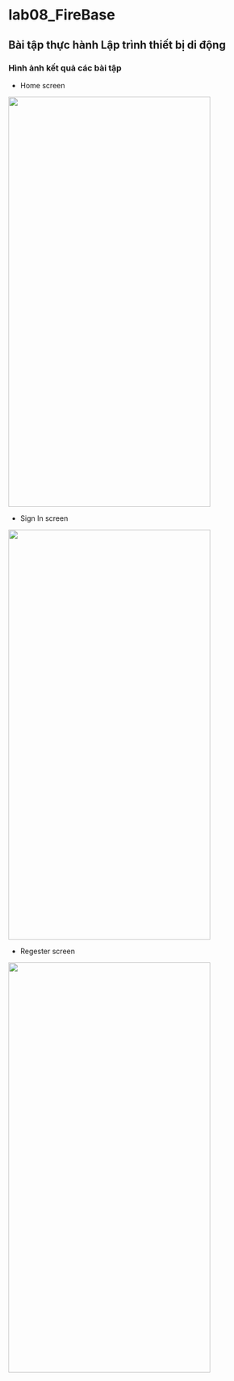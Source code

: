 # lab08_FireBase
## Bài tập thực hành Lập trình thiết bị di động

### Hình ảnh kết quả các bài tập

* Home screen
<img src="https://user-images.githubusercontent.com/69570125/163703880-ba37a82e-315a-4fba-8917-f7179d5c2c36.jpg" style=" width:400px ; height:810px "  >

* Sign In screen
<img src="https://user-images.githubusercontent.com/69570125/163703881-ef2f6863-345c-4f8d-a78f-a70b243367b4.jpg" style=" width:400px ; height:810px "  >

* Regester screen
<img src="https://user-images.githubusercontent.com/69570125/163703882-3828da78-4f91-4c84-a81f-a608488679f8.jpg" style=" width:400px ; height:810px "  >
